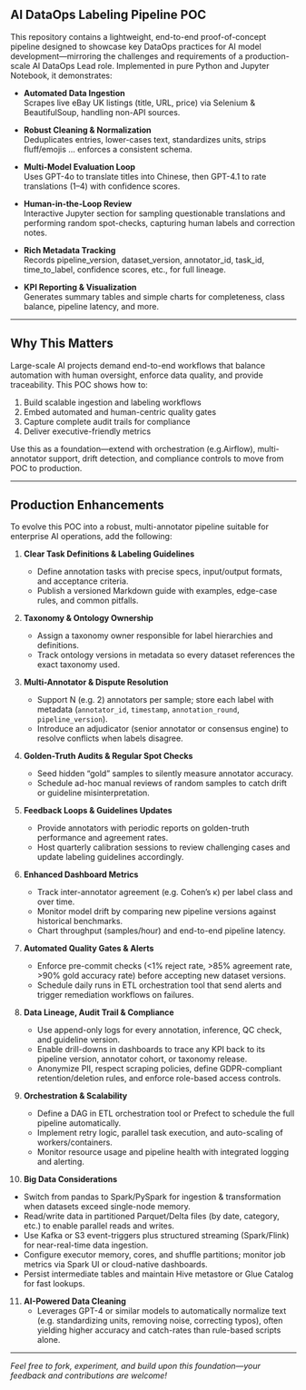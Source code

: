 ## AI DataOps Labeling Pipeline POC

This repository contains a lightweight, end-to-end proof-of-concept pipeline designed to showcase key DataOps practices for AI model development—mirroring the challenges and requirements of a production-scale AI DataOps Lead role. Implemented in pure Python and Jupyter Notebook, it demonstrates:

- **Automated Data Ingestion**  
  Scrapes live eBay UK listings (title, URL, price) via Selenium & BeautifulSoup, handling non-API sources.

- **Robust Cleaning & Normalization**  
  Deduplicates entries, lower-cases text, standardizes units, strips fluff/emojis ... enforces a consistent schema.

- **Multi-Model Evaluation Loop**  
  Uses GPT-4o to translate titles into Chinese, then GPT-4.1 to rate translations (1–4) with confidence scores.

- **Human-in-the-Loop Review**  
  Interactive Jupyter section for sampling questionable translations and performing random spot-checks, capturing human labels and correction notes.

- **Rich Metadata Tracking**  
  Records pipeline_version, dataset_version, annotator_id, task_id, time_to_label, confidence scores, etc., for full lineage.

- **KPI Reporting & Visualization**  
  Generates summary tables and simple charts for completeness, class balance, pipeline latency, and more.

---

## Why This Matters

Large-scale AI projects demand end-to-end workflows that balance automation with human oversight, enforce data quality, and provide traceability. This POC shows how to:

1. Build scalable ingestion and labeling workflows  
2. Embed automated and human-centric quality gates  
3. Capture complete audit trails for compliance  
4. Deliver executive-friendly metrics

Use this as a foundation—extend with orchestration (e.g.Airflow), multi-annotator support, drift detection, and compliance controls to move from POC to production.

---

## Production Enhancements

To evolve this POC into a robust, multi-annotator pipeline suitable for enterprise AI operations, add the following:

1. **Clear Task Definitions & Labeling Guidelines**  
   - Define annotation tasks with precise specs, input/output formats, and acceptance criteria.  
   - Publish a versioned Markdown guide with examples, edge-case rules, and common pitfalls.  

2. **Taxonomy & Ontology Ownership**  
   - Assign a taxonomy owner responsible for label hierarchies and definitions.  
   - Track ontology versions in metadata so every dataset references the exact taxonomy used.  

3. **Multi-Annotator & Dispute Resolution**  
   - Support N (e.g. 2) annotators per sample; store each label with metadata (`annotator_id`, `timestamp`, `annotation_round`, `pipeline_version`).  
   - Introduce an adjudicator (senior annotator or consensus engine) to resolve conflicts when labels disagree.  

4. **Golden-Truth Audits & Regular Spot Checks**  
   - Seed hidden “gold” samples to silently measure annotator accuracy.  
   - Schedule ad-hoc manual reviews of random samples to catch drift or guideline misinterpretation.  

5. **Feedback Loops & Guidelines Updates**  
   - Provide annotators with periodic reports on golden-truth performance and agreement rates.  
   - Host quarterly calibration sessions to review challenging cases and update labeling guidelines accordingly.  

6. **Enhanced Dashboard Metrics**  
   - Track inter-annotator agreement (e.g. Cohen’s κ) per label class and over time.  
   - Monitor model drift by comparing new pipeline versions against historical benchmarks.  
   - Chart throughput (samples/hour) and end-to-end pipeline latency.  

7. **Automated Quality Gates & Alerts**  
   - Enforce pre-commit checks (<1% reject rate, >85% agreement rate, >90% gold accuracy rate) before accepting new dataset versions.  
   - Schedule daily runs in ETL orchestration tool that send alerts and trigger remediation workflows on failures.  

8. **Data Lineage, Audit Trail & Compliance**  
   - Use append-only logs for every annotation, inference, QC check, and guideline version.  
   - Enable drill-downs in dashboards to trace any KPI back to its pipeline version, annotator cohort, or taxonomy release.  
   - Anonymize PII, respect scraping policies, define GDPR-compliant retention/deletion rules, and enforce role-based access controls.  

9. **Orchestration & Scalability**  
   - Define a DAG in ETL orchestration tool or Prefect to schedule the full pipeline automatically.  
   - Implement retry logic, parallel task execution, and auto-scaling of workers/containers.  
   - Monitor resource usage and pipeline health with integrated logging and alerting.

10. **Big Data Considerations**  
   - Switch from pandas to Spark/PySpark for ingestion & transformation when datasets exceed single-node memory.  
   - Read/write data in partitioned Parquet/Delta files (by date, category, etc.) to enable parallel reads and writes.  
   - Use Kafka or S3 event-triggers plus structured streaming (Spark/Flink) for near-real-time data ingestion.  
   - Configure executor memory, cores, and shuffle partitions; monitor job metrics via Spark UI or cloud-native dashboards.  
   - Persist intermediate tables and maintain Hive metastore or Glue Catalog for fast lookups.

11. **AI-Powered Data Cleaning**
    - Leverages GPT-4 or similar models to automatically normalize text (e.g. standardizing units, removing noise, correcting typos), often yielding higher accuracy and catch-rates than rule-based scripts alone.

---

*Feel free to fork, experiment, and build upon this foundation—your feedback and contributions are welcome!*  
